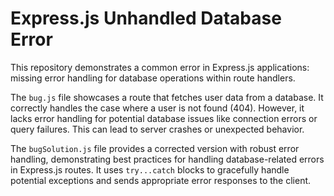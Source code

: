 # Express.js Unhandled Database Error

This repository demonstrates a common error in Express.js applications: missing error handling for database operations within route handlers.

The `bug.js` file showcases a route that fetches user data from a database.  It correctly handles the case where a user is not found (404). However, it lacks error handling for potential database issues like connection errors or query failures.  This can lead to server crashes or unexpected behavior.

The `bugSolution.js` file provides a corrected version with robust error handling, demonstrating best practices for handling database-related errors in Express.js routes.  It uses `try...catch` blocks to gracefully handle potential exceptions and sends appropriate error responses to the client.